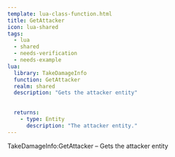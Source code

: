 ```yaml
---
template: lua-class-function.html
title: GetAttacker
icon: lua-shared
tags:
  - lua
  - shared
  - needs-verification
  - needs-example
lua:
  library: TakeDamageInfo
  function: GetAttacker
  realm: shared
  description: "Gets the attacker entity"
  
  
  returns:
    - type: Entity
      description: "The attacker entity."
---
```


<div class="lua__search__keywords">
TakeDamageInfo:GetAttacker &#x2013; Gets the attacker entity
</div>
